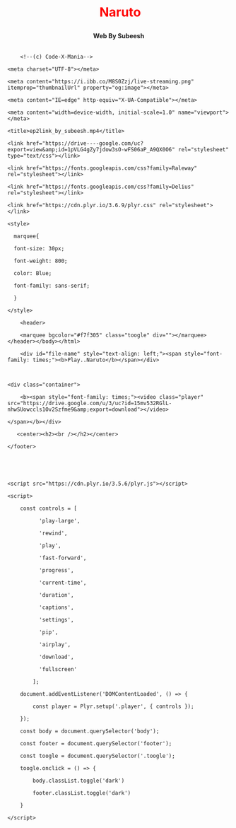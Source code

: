 <!DOCTYPE html>
<html>
<head>
	<title>www.2xDark.com</title>
</head>
<body>
	<h1><p style="text-align: center;"><span style="color: red;">&nbsp;<b>Naruto</b></span></p></h1>
    <table><p style="text-align: center;"><b>Web By Subeesh</b></table>

    	<!--(c) Code-X-Mania-->

<html lang="en">

<head>

    <meta charset="UTF-8"></meta>

    <meta content="https://i.ibb.co/M8S0Zzj/live-streaming.png" itemprop="thumbnailUrl" property="og:image"></meta>

    <meta content="IE=edge" http-equiv="X-UA-Compatible"></meta>

    <meta content="width=device-width, initial-scale=1.0" name="viewport"></meta>

    <title>ep2link_by_subeesh.mp4</title>

    <link href="https://drive----google.com/uc?export=view&amp;id=1pVLG4gZy7jdow3sO-wFS06aP_A9QX0O6" rel="stylesheet" type="text/css"></link>

    <link href="https://fonts.googleapis.com/css?family=Raleway" rel="stylesheet"></link>

    <link href="https://fonts.googleapis.com/css?family=Delius" rel="stylesheet"></link>

    <link href="https://cdn.plyr.io/3.6.9/plyr.css" rel="stylesheet"></link>

    

        									 

<style>

      marquee{

      font-size: 30px;

      font-weight: 800;

      color: Blue;

      font-family: sans-serif;

      }

    </style>

    <style>

      marquee{

      font-size: 30px;

      font-weight: 800;

      color: Blue;

      font-family: sans-serif;

      }

    </style>

</head>

<body>

	    <header>

        <marquee bgcolor="#f7f305" class="toogle" div=""></marquee></header></body></html>

        <div id="file-name" style="text-align: left;"><span style="font-family: times;"><b>Play..Naruto</b></span></div>

    

    <div class="container">

        <b><span style="font-family: times;"><video class="player" src="https://drive.google.com/u/3/uc?id=15mv532RGlL-nhwSUowccls1Ov2Szfme9&amp;export=download"></video>

    </span></b></div>

    

   <footer>

	   

	   <center><h2><br /></h2></center>

    </footer>

    

    

    <script src="https://cdn.plyr.io/3.5.6/plyr.js"></script>

	<script>

        const controls = [

              'play-large',

              'rewind',

              'play', 

              'fast-forward', 

              'progress', 

              'current-time',

              'duration',

              'captions',

              'settings',

              'pip',

              'airplay',

              'download',

              'fullscreen'

            ];

        document.addEventListener('DOMContentLoaded', () => {

            const player = Plyr.setup('.player', { controls });

        });

        const body = document.querySelector('body');

        const footer = document.querySelector('footer');

        const toogle = document.querySelector('.toogle');

        toogle.onclick = () => {

            body.classList.toggle('dark')

            footer.classList.toggle('dark')

        }

    </script>

<div class="separator" style="clear: both; text-align: center;"><div class="separator" style="clear: both;"><div class="separator" style="clear: both;"><br /></div></div></div>

</body>
</html>
